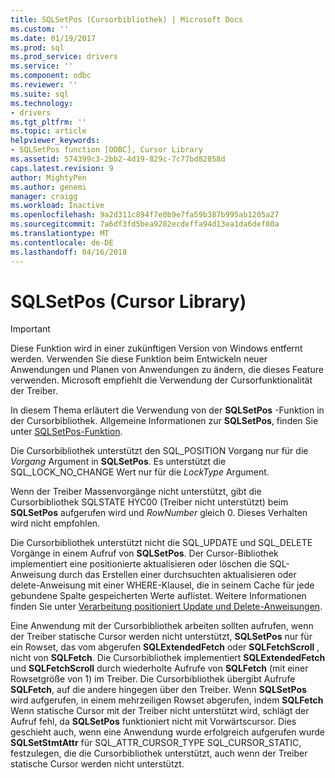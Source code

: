 ```yaml
---
title: SQLSetPos (Cursorbibliothek) | Microsoft Docs
ms.custom: ''
ms.date: 01/19/2017
ms.prod: sql
ms.prod_service: drivers
ms.service: ''
ms.component: odbc
ms.reviewer: ''
ms.suite: sql
ms.technology:
- drivers
ms.tgt_pltfrm: ''
ms.topic: article
helpviewer_keywords:
- SQLSetPos function [ODBC], Cursor Library
ms.assetid: 574399c3-2bb2-4d19-829c-7c77bd82858d
caps.latest.revision: 9
author: MightyPen
ms.author: genemi
manager: craigg
ms.workload: Inactive
ms.openlocfilehash: 9a2d311c894f7e0b9e7fa59b387b995ab1205a27
ms.sourcegitcommit: 7a6df3fd5bea9282ecdeffa94d13ea1da6def80a
ms.translationtype: MT
ms.contentlocale: de-DE
ms.lasthandoff: 04/16/2018
---
```

# <a name="sqlsetpos-cursor-library"></a>SQLSetPos (Cursor Library)
> [!IMPORTANT]  
>  Diese Funktion wird in einer zukünftigen Version von Windows entfernt werden. Verwenden Sie diese Funktion beim Entwickeln neuer Anwendungen und Planen von Anwendungen zu ändern, die dieses Feature verwenden. Microsoft empfiehlt die Verwendung der Cursorfunktionalität der Treiber.  
  
 In diesem Thema erläutert die Verwendung von der **SQLSetPos** -Funktion in der Cursorbibliothek. Allgemeine Informationen zur **SQLSetPos**, finden Sie unter [SQLSetPos-Funktion](../../../odbc/reference/syntax/sqlsetpos-function.md).  
  
 Die Cursorbibliothek unterstützt den SQL_POSITION Vorgang nur für die *Vorgang* Argument in **SQLSetPos**. Es unterstützt die SQL_LOCK_NO_CHANGE Wert nur für die *LockType* Argument.  
  
 Wenn der Treiber Massenvorgänge nicht unterstützt, gibt die Cursorbibliothek SQLSTATE HYC00 (Treiber nicht unterstützt) beim **SQLSetPos** aufgerufen wird und *RowNumber* gleich 0. Dieses Verhalten wird nicht empfohlen.  
  
 Die Cursorbibliothek unterstützt nicht die SQL_UPDATE und SQL_DELETE Vorgänge in einem Aufruf von **SQLSetPos**. Der Cursor-Bibliothek implementiert eine positionierte aktualisieren oder löschen die SQL-Anweisung durch das Erstellen einer durchsuchten aktualisieren oder delete-Anweisung mit einer WHERE-Klausel, die in seinem Cache für jede gebundene Spalte gespeicherten Werte auflistet. Weitere Informationen finden Sie unter [Verarbeitung positioniert Update und Delete-Anweisungen](../../../odbc/reference/appendixes/processing-positioned-update-and-delete-statements.md).  
  
 Eine Anwendung mit der Cursorbibliothek arbeiten sollten aufrufen, wenn der Treiber statische Cursor werden nicht unterstützt, **SQLSetPos** nur für ein Rowset, das vom abgerufen **SQLExtendedFetch** oder **SQLFetchScroll** , nicht von **SQLFetch**. Die Cursorbibliothek implementiert **SQLExtendedFetch** und **SQLFetchScroll** durch wiederholte Aufrufe von **SQLFetch** (mit einer Rowsetgröße von 1) im Treiber. Die Cursorbibliothek übergibt Aufrufe **SQLFetch**, auf die andere hingegen über den Treiber. Wenn **SQLSetPos** wird aufgerufen, in einem mehrzeiligen Rowset abgerufen, indem **SQLFetch** Wenn statische Cursor mit der Treiber nicht unterstützt wird, schlägt der Aufruf fehl, da **SQLSetPos** funktioniert nicht mit Vorwärtscursor. Dies geschieht auch, wenn eine Anwendung wurde erfolgreich aufgerufen wurde **SQLSetStmtAttr** für SQL_ATTR_CURSOR_TYPE SQL_CURSOR_STATIC, festzulegen, die die Cursorbibliothek unterstützt, auch wenn der Treiber statische Cursor werden nicht unterstützt.
